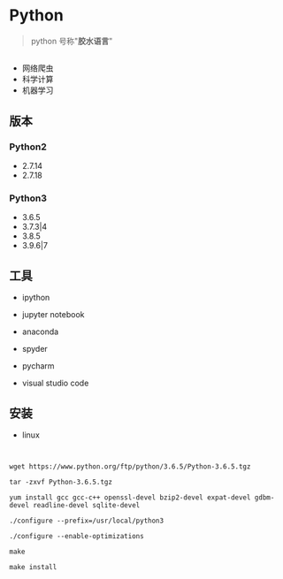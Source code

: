 # Python

>python 号称"**胶水语言**" 

## 
- 网络爬虫
- 科学计算
- 机器学习




## 版本

### Python2
- 2.7.14
- 2.7.18

### Python3
- 3.6.5
- 3.7.3|4
- 3.8.5
- 3.9.6|7


## 工具

- ipython

- jupyter notebook

- anaconda

- spyder

- pycharm

- visual studio code


## 安装

- linux

```


wget https://www.python.org/ftp/python/3.6.5/Python-3.6.5.tgz

tar -zxvf Python-3.6.5.tgz

yum install gcc gcc-c++ openssl-devel bzip2-devel expat-devel gdbm-devel readline-devel sqlite-devel

./configure --prefix=/usr/local/python3

./configure --enable-optimizations

make

make install

```


 
